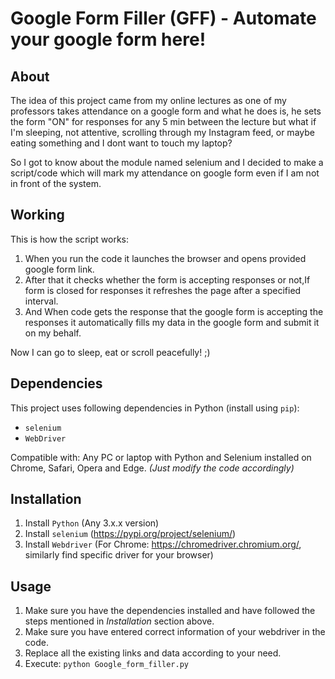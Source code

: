 # Google Form Filler (GFF) - Automate your google form here!

## About

The idea of this project came from my online lectures as one of my professors takes attendance on a google form and what he does is, he sets the form "ON" for responses for any 5 min between the lecture but what if I'm sleeping, not attentive,
scrolling through my Instagram feed, or maybe eating something and I dont want to touch my laptop?

So I got to know about the module named selenium and I decided to make a script/code which will mark my attendance on google form even if I am not in front of the system.

## Working

This is how the script works:

1. When you run the code it launches the browser and opens provided google form link.
2. After that it checks whether the form is accepting responses or not,If form is closed
  for responses it refreshes the page after a specified interval.
3. And When code gets the response that the google form is accepting the responses it automatically
  fills my data in the google form and submit it on my behalf.

Now I can go to sleep, eat or scroll peacefully! ;)

## Dependencies

This project uses following dependencies in Python (install using `pip`):

* `selenium`
* `WebDriver`

Compatible with: Any PC or laptop with Python and Selenium installed on Chrome, Safari, Opera and Edge. _(Just modify the code accordingly)_

## Installation

1. Install `Python` (Any 3.x.x version)
2. Install `selenium` (https://pypi.org/project/selenium/)
3. Install `Webdriver` (For Chrome: https://chromedriver.chromium.org/, similarly find specific driver for your browser)

## Usage

1. Make sure you have the dependencies installed and have followed the steps mentioned in _Installation_ section above.
2. Make sure you have entered correct information of your webdriver in the code.
3. Replace all the existing links and data according to your need.
4. Execute: `python Google_form_filler.py`